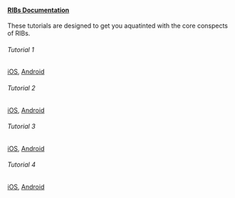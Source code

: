 #### [RIBs Documentation](RIBs)

These tutorials are designed to get you aquatinted with the core conspects of RIBs.

###### Tutorial 1
[iOS](iOS-Tutorial-1), [Android](Android-Tutorial-1)

###### Tutorial 2
[iOS](iOS-Tutorial-2), [Android](Android-Tutorial-2)

###### Tutorial 3
[iOS](iOS-Tutorial-3), [Android](Android-Tutorial-3)

###### Tutorial 4
[iOS](iOS-Tutorial-4), [Android](Android-Tutorial-4)


